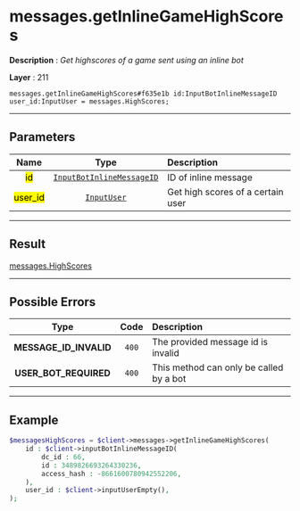 # messages.getInlineGameHighScores

**Description** : *Get highscores of a game sent using an inline bot*

**Layer** : 211

```tl
messages.getInlineGameHighScores#f635e1b id:InputBotInlineMessageID user_id:InputUser = messages.HighScores;
```

---

## Parameters

| Name | Type | Description |
| :---: | :---: | :--- |
| <mark>id</mark> | [`InputBotInlineMessageID`](type/InputBotInlineMessageID) | ID of inline message |
| <mark>user_id</mark> | [`InputUser`](type/InputUser) | Get high scores of a certain user |

---

## Result

[messages.HighScores](type/messages.HighScores)

---

## Possible Errors

| Type | Code | Description |
| :---: | :---: | :--- |
| **MESSAGE_ID_INVALID** | `400` | The provided message id is invalid |
| **USER_BOT_REQUIRED** | `400` | This method can only be called by a bot |

---

## Example

```php
$messagesHighScores = $client->messages->getInlineGameHighScores(
	id : $client->inputBotInlineMessageID(
		dc_id : 66,
		id : 3489826693264330236,
		access_hash : -8661600780942552206,
	),
	user_id : $client->inputUserEmpty(),
);
```